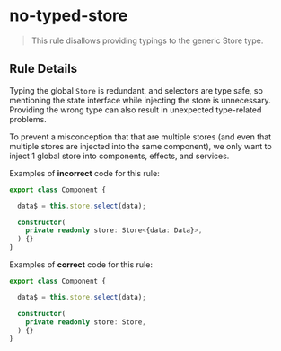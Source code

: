 # no-typed-store

> This rule disallows providing typings to the generic Store type.

## Rule Details

Typing the global `Store` is redundant, and selectors are type safe, so mentioning the state interface while injecting the store is unnecessary.
Providing the wrong type can also result in unexpected type-related problems. 

To prevent a misconception that that are multiple stores (and even that multiple stores are injected into the same component), we only want to inject 1 global store into components, effects, and services.

Examples of **incorrect** code for this rule:

```ts
export class Component {

  data$ = this.store.select(data);

  constructor(
    private readonly store: Store<{data: Data}>,
  ) {}
}
```

Examples of **correct** code for this rule:

```ts
export class Component {

  data$ = this.store.select(data);

  constructor(
    private readonly store: Store,
  ) {}
}
```
